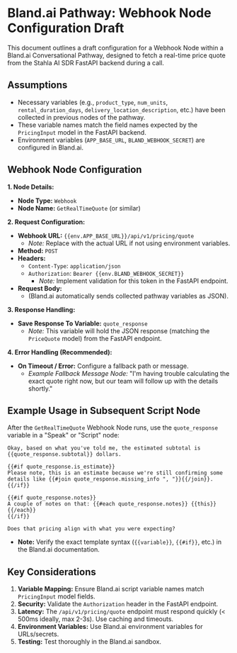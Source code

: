 # Bland.ai Pathway: Webhook Node Configuration Draft

This document outlines a draft configuration for a Webhook Node within a Bland.ai Conversational Pathway, designed to fetch a real-time price quote from the Stahla AI SDR FastAPI backend during a call.

## Assumptions

*   Necessary variables (e.g., `product_type`, `num_units`, `rental_duration_days`, `delivery_location_description`, etc.) have been collected in previous nodes of the pathway.
*   These variable names match the field names expected by the `PricingInput` model in the FastAPI backend.
*   Environment variables (`APP_BASE_URL`, `BLAND_WEBHOOK_SECRET`) are configured in Bland.ai.

## Webhook Node Configuration

**1. Node Details:**
   *   **Node Type:** `Webhook`
   *   **Node Name:** `GetRealTimeQuote` (or similar)

**2. Request Configuration:**
   *   **Webhook URL:** `{{env.APP_BASE_URL}}/api/v1/pricing/quote`
       *   *Note:* Replace with the actual URL if not using environment variables.
   *   **Method:** `POST`
   *   **Headers:**
       *   `Content-Type`: `application/json`
       *   `Authorization`: `Bearer {{env.BLAND_WEBHOOK_SECRET}}`
           *   *Note:* Implement validation for this token in the FastAPI endpoint.
   *   **Request Body:**
       *   (Bland.ai automatically sends collected pathway variables as JSON).

**3. Response Handling:**
   *   **Save Response To Variable:** `quote_response`
       *   *Note:* This variable will hold the JSON response (matching the `PriceQuote` model) from the FastAPI endpoint.

**4. Error Handling (Recommended):**
   *   **On Timeout / Error:** Configure a fallback path or message.
       *   *Example Fallback Message Node:* "I'm having trouble calculating the exact quote right now, but our team will follow up with the details shortly."

## Example Usage in Subsequent Script Node

After the `GetRealTimeQuote` Webhook Node runs, use the `quote_response` variable in a "Speak" or "Script" node:

```
Okay, based on what you've told me, the estimated subtotal is {{quote_response.subtotal}} dollars.

{{#if quote_response.is_estimate}}
Please note, this is an estimate because we're still confirming some details like {{#join quote_response.missing_info ", "}}{{/join}}.
{{/if}}

{{#if quote_response.notes}}
A couple of notes on that: {{#each quote_response.notes}} {{this}} {{/each}}
{{/if}}

Does that pricing align with what you were expecting?
```

*   **Note:** Verify the exact template syntax (`{{variable}}`, `{{#if}}`, etc.) in the Bland.ai documentation.

## Key Considerations

1.  **Variable Mapping:** Ensure Bland.ai script variable names match `PricingInput` model fields.
2.  **Security:** Validate the `Authorization` header in the FastAPI endpoint.
3.  **Latency:** The `/api/v1/pricing/quote` endpoint must respond quickly (< 500ms ideally, max 2-3s). Use caching and timeouts.
4.  **Environment Variables:** Use Bland.ai environment variables for URLs/secrets.
5.  **Testing:** Test thoroughly in the Bland.ai sandbox.
